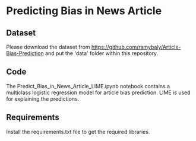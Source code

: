 # Predicting Bias in News Article

## Dataset
Please download the dataset from https://github.com/ramybaly/Article-Bias-Prediction and put the 'data' folder within this repository.

## Code
The Predict_Bias_in_News_Article_LIME.ipynb notebook contains a multiclass logistic regression model for article bias prediction. LIME is used for explaining the predictions.

## Requirements
Install the requirements.txt file to get the required libraries.
